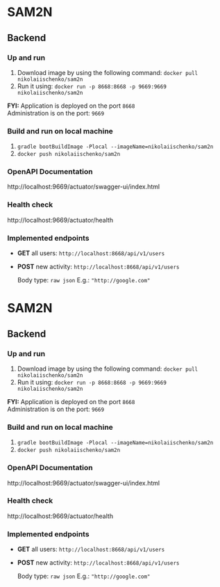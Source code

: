 # SAM2N

## Backend

### Up and run

1. Download image by using the following command:
   `docker pull nikolaiischenko/sam2n`
2. Run it using: `docker run -p 8668:8668 -p 9669:9669 nikolaiischenko/sam2n`

**FYI:** Application is deployed on the port `8668`  
Administration is on the port: `9669`

### Build and run on local machine

1. `gradle bootBuildImage -Plocal --imageName=nikolaiischenko/sam2n`
2. `docker push nikolaiischenko/sam2n`

### OpenAPI Documentation

http://localhost:9669/actuator/swagger-ui/index.html

### Health check

http://localhost:9669/actuator/health

### Implemented endpoints

- **GET** all users: `http://localhost:8668/api/v1/users`
- **POST** new activity: `http://localhost:8668/api/v1/users`

  Body type: `raw json` E.g.: `"http://google.com"`

# SAM2N

## Backend

### Up and run

1. Download image by using the following command:
   `docker pull nikolaiischenko/sam2n`
2. Run it using: `docker run -p 8668:8668 -p 9669:9669 nikolaiischenko/sam2n`

**FYI:** Application is deployed on the port `8668`  
Administration is on the port: `9669`

### Build and run on local machine

1. `gradle bootBuildImage -Plocal --imageName=nikolaiischenko/sam2n`
2. `docker push nikolaiischenko/sam2n`

### OpenAPI Documentation

http://localhost:9669/actuator/swagger-ui/index.html

### Health check

http://localhost:9669/actuator/health

### Implemented endpoints

- **GET** all users: `http://localhost:8668/api/v1/users`
- **POST** new activity: `http://localhost:8668/api/v1/users`

  Body type: `raw json` E.g.: `"http://google.com"`

